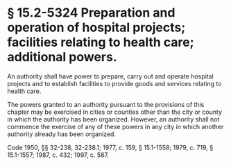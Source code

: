 # § 15.2-5324 Preparation and operation of hospital projects; facilities relating to health care; additional powers.

<p>An authority shall have power to prepare, carry out and operate hospital projects and to establish facilities to provide goods and services relating to health care.</p><p>The powers granted to an authority pursuant to the provisions of this chapter may be exercised in cities or counties other than the city or county in which the authority has been organized. However, an authority shall not commence the exercise of any of these powers in any city in which another authority already has been organized.</p><p>Code 1950, §§ 32-238, 32-238.1; 1977, c. 159, § 15.1-1558; 1979, c. 719, § 15.1-1557; 1987, c. 432; 1997, c. 587.</p>